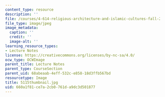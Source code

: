 ```yaml
---
content_type: resource
description: ''
file: /courses/4-614-religious-architecture-and-islamic-cultures-fall-2002/660a1f81ce7a2cb0761da9dc3d501877_5115thumbnail.jpg
file_type: image/jpeg
image_metadata:
  caption: ''
  credit: ''
  image-alt: ''
learning_resource_types:
- Lecture Notes
license: https://creativecommons.org/licenses/by-nc-sa/4.0/
ocw_type: OCWImage
parent_title: Lecture Notes
parent_type: CourseSection
parent_uid: 68abeaab-4eff-532c-e858-18d3ffb567bd
resourcetype: Image
title: 5115thumbnail.jpg
uid: 660a1f81-ce7a-2cb0-761d-a9dc3d501877
---
```

